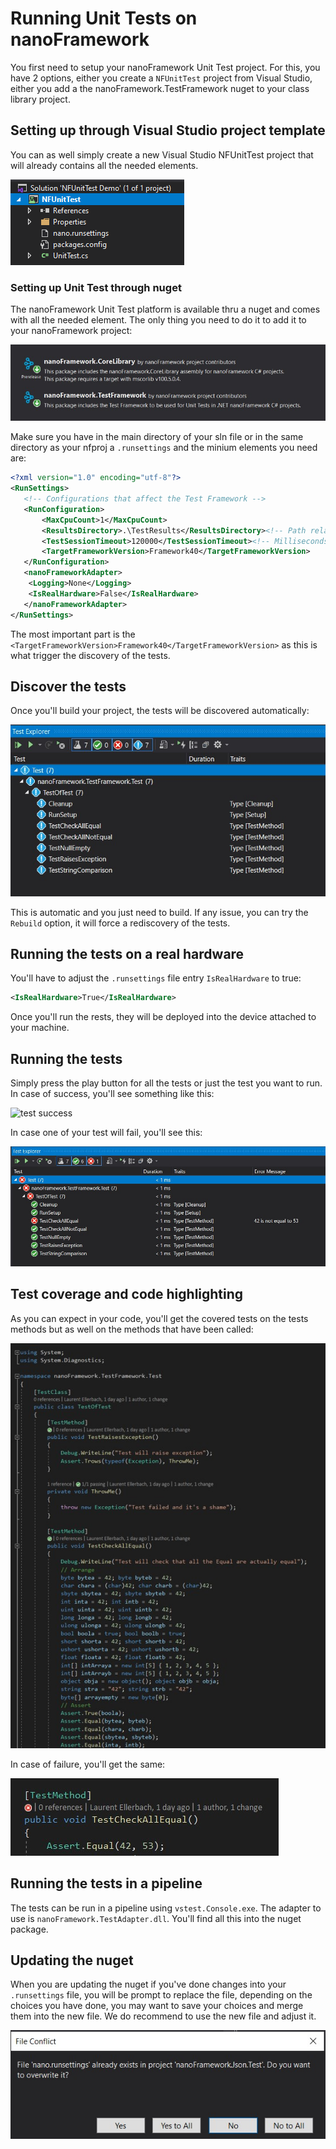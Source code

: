 # Running Unit Tests on nanoFramework

You first need to setup your nanoFramework Unit Test project. For this, you have 2 options, either you create a `NFUnitTest` project from Visual Studio, either you add a the nanoFramework.TestFramework nuget to your class library project.

## Setting up through Visual Studio project template

You can as well simply create a new Visual Studio NFUnitTest project that will already contains all the needed elements.

![test VS project](../../images/test-project-template.png)

### Setting up Unit Test through nuget

The nanoFramework Unit Test platform is available thru a nuget and comes with all the needed element. The only thing you need to do it to add it to your nanoFramework project:

![add test nuget](../../images/test-nuget-test-framework.jpg)

Make sure you have in the main directory of your sln file or in the same directory as your nfproj a `.runsettings` and the minium elements you need are:

```xml
<?xml version="1.0" encoding="utf-8"?>
<RunSettings>
   <!-- Configurations that affect the Test Framework -->
   <RunConfiguration>
       <MaxCpuCount>1</MaxCpuCount>
       <ResultsDirectory>.\TestResults</ResultsDirectory><!-- Path relative to solution directory -->
       <TestSessionTimeout>120000</TestSessionTimeout><!-- Milliseconds -->
       <TargetFrameworkVersion>Framework40</TargetFrameworkVersion>
   </RunConfiguration>
   <nanoFrameworkAdapter>
    <Logging>None</Logging>
    <IsRealHardware>False</IsRealHardware>
   </nanoFrameworkAdapter>
</RunSettings>
```

The most important part is the `<TargetFrameworkVersion>Framework40</TargetFrameworkVersion>` as this is what trigger the discovery of the tests.

## Discover the tests

Once you'll build your project, the tests will be discovered automatically:

![test discover](../../images/test-discovered.jpg)

This is automatic and you just need to build. If any issue, you can try the `Rebuild` option, it will force a rediscovery of the tests.

## Running the tests on a real hardware

You'll have to adjust the `.runsettings` file entry `IsRealHardware` to true:

```xml
<IsRealHardware>True</IsRealHardware>
```

Once you'll run the rests, they will be deployed into the device attached to your machine.

## Running the tests

Simply press the play button for all the tests or just the test you want to run. In case of success, you'll see something like this:

![test success](../../imagestest-success.jpg)

In case one of your test will fail, you'll see this:

![test failed](../../images/test-failed.jpg)

## Test coverage and code highlighting

As you can expect in your code, you'll get the covered tests on the tests methods but as well on the methods that have been called:

![test highlight](../../images/test-code-highlight.jpg)

In case of failure, you'll get the same:

![test failed](../../images/test-integration-vs-failed.jpg)

## Running the tests in a pipeline

The tests can be run in a pipeline using `vstest.Console.exe`. The adapter to use is `nanoFramework.TestAdapter.dll`. You'll find all this into the nuget package.

## Updating the nuget

When you are updating the nuget if you've done changes into your `.runsettings` file, you will be prompt to replace the file, depending on the choices you have done, you may want to save your choices and merge them into the new file. We do recommend to use the new file and adjust it.

![replace nuget](../../images/test-replace-runsettings.jpg)
